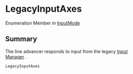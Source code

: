 # LegacyInputAxes

Enumeration Member in [InputMode](yarn.unity.lineadvancer.inputmode.md)

## Summary

The line advancer responds to input from the legacy [Input\
Manager](https://docs.unity3d.com/Manual/class-InputManager.html) .

```csharp
LegacyInputAxes
```
